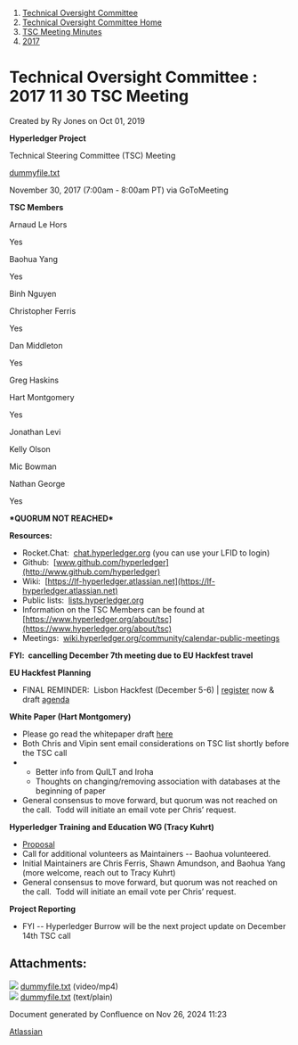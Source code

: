 1. [Technical Oversight Committee](index.html)
2. [Technical Oversight Committee Home](Technical-Oversight-Committee-Home_21430274.html)
3. [TSC Meeting Minutes](TSC-Meeting-Minutes_21448544.html)
4. [2017](2017_21448665.html)

# Technical Oversight Committee : 2017 11 30 TSC Meeting

Created by Ry Jones on Oct 01, 2019

**Hyperledger Project**

Technical Steering Committee (TSC) Meeting

[dummyfile.txt](#)

November 30, 2017 (7:00am - 8:00am PT) via GoToMeeting

**TSC Members**

Arnaud Le Hors

Yes

Baohua Yang

Yes

Binh Nguyen

Christopher Ferris

Yes

Dan Middleton

Yes

Greg Haskins

Hart Montgomery

Yes

Jonathan Levi

Kelly Olson

Mic Bowman

Nathan George

Yes

**\*QUORUM NOT REACHED\***

**Resources:**

- Rocket.Chat:  [chat.hyperledger.org](http://chat.hyperledger.org/) (you can use your LFID to login)
- Github:  [www.github.com/hyperledger](http://www.github.com/hyperledger)
- Wiki:  [https://lf-hyperledger.atlassian.net](https://lf-hyperledger.atlassian.net)
- Public lists:  [lists.hyperledger.org](http://lists.hyperledger.org)
- Information on the TSC Members can be found at [https://www.hyperledger.org/about/tsc](https://www.hyperledger.org/about/tsc)
- Meetings:  [wiki.hyperledger.org/community/calendar-public-meetings](http://wiki.hyperledger.org/community/calendar-public-meetings)

**FYI:  cancelling December 7th meeting due to EU Hackfest travel**

**EU Hackfest Planning**

- FINAL REMINDER:  Lisbon Hackfest (December 5-6) | [register](https://www.regonline.com/hyperledgerhackfestdecember2017) now &amp; draft [agenda](https://docs.google.com/document/d/1DZKPwb0ztJ0D1jpZF4gXIGp6ZHAL_v-3bRVDGVHJsYY/edit)

**White Paper (Hart Montgomery)**

- Please go read the whitepaper draft [here](https://lists.hyperledger.org/pipermail/hyperledger-tsc/attachments/20171129/cbd69ee4/attachment-0001.pdf)
- Both Chris and Vipin sent email considerations on TSC list shortly before the TSC call
- - Better info from QuILT and Iroha
  - Thoughts on changing/removing association with databases at the beginning of paper
- General consensus to move forward, but quorum was not reached on the call.  Todd will initiate an email vote per Chris’ request.

**Hyperledger Training and Education WG (Tracy Kuhrt)**

- [Proposal](https://docs.google.com/document/d/1V2X9A2yTdHNbI1v3itspjisWashMOabHXWbxMEZFs90)
- Call for additional volunteers as Maintainers -- Baohua volunteered.
- Initial Maintainers are Chris Ferris, Shawn Amundson, and Baohua Yang (more welcome, reach out to Tracy Kuhrt)
- General consensus to move forward, but quorum was not reached on the call.  Todd will initiate an email vote per Chris’ request.

**Project Reporting**

- FYI -- Hyperledger Burrow will be the next project update on December 14th TSC call

## Attachments:

![](images/icons/bullet_blue.gif) [dummyfile.txt](attachments/21433434/21457587.txt) (video/mp4)  
![](images/icons/bullet_blue.gif) [dummyfile.txt](attachments/21433434/21448712.txt) (text/plain)

Document generated by Confluence on Nov 26, 2024 11:23

[Atlassian](http://www.atlassian.com/)
